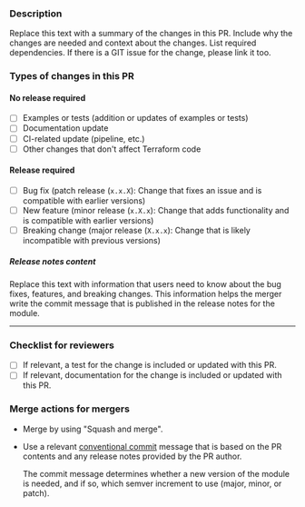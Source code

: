 ### Description

Replace this text with a summary of the changes in this PR. Include why the changes are needed and context about the changes. List required dependencies. If there is a GIT issue for the change, please link it too.

### Types of changes in this PR

#### No release required

- [ ] Examples or tests (addition or updates of examples or tests)
- [ ] Documentation update
- [ ] CI-related update (pipeline, etc.)
- [ ] Other changes that don't affect Terraform code

#### Release required

- [ ] Bug fix (patch release (`x.x.X`): Change that fixes an issue and is compatible with earlier versions)
- [ ] New feature (minor release (`x.X.x`): Change that adds functionality and is compatible with earlier versions)
- [ ] Breaking change (major release (`X.x.x`): Change that is likely incompatible with previous versions)

##### Release notes content

Replace this text with information that users need to know about the bug fixes, features, and breaking changes. This information helps the merger write the commit message that is published in the release notes for the module.

---

### Checklist for reviewers

- [ ] If relevant, a test for the change is included or updated with this PR.
- [ ] If relevant, documentation for the change is included or updated with this PR.

### Merge actions for mergers

- Merge by using "Squash and merge".
- Use a relevant [conventional commit](https://www.conventionalcommits.org/) message that is based on the PR contents and any release notes provided by the PR author.

    The commit message determines whether a new version of the module is needed, and if so, which semver increment to use (major, minor, or patch).
